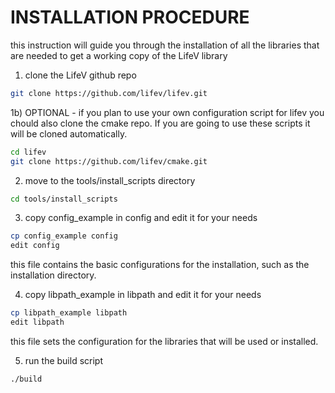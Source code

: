 INSTALLATION PROCEDURE
======================

this instruction will guide you through the installation of all the libraries
that are needed to get a working copy of the LifeV library

1) clone the LifeV github repo

```bash
git clone https://github.com/lifev/lifev.git
```

1b) OPTIONAL - if you plan to use your own configuration script for lifev
you chould also clone the cmake repo. If you are going to use these scripts
it will be cloned automatically.

```bash
cd lifev
git clone https://github.com/lifev/cmake.git
```

2) move to the tools/install_scripts directory

```bash
cd tools/install_scripts
```

3) copy config_example in config and edit it for your needs

```bash
cp config_example config
edit config
```
this file contains the basic configurations for the installation, such as
the installation directory.

4) copy libpath_example in libpath and edit it for your needs

```bash
cp libpath_example libpath
edit libpath
```

this file sets the configuration for the libraries that will be used or
installed.

5) run the build script

```bash
./build
```

